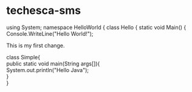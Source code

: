 # techesca-sms
using System;
namespace HelloWorld
{
    class Hello 
    {
        static void Main() 
        {
            Console.WriteLine("Hello World!");


This is my first change.


class Simple{  
    public static void main(String args[]){  
     System.out.println("Hello Java");  
    }  
}  


